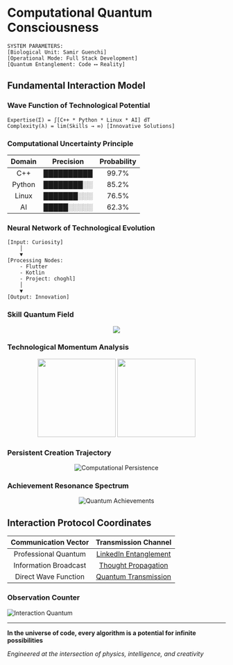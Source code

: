 # Computational Quantum Consciousness

```
SYSTEM PARAMETERS:
[Biological Unit: Samir Guenchi]
[Operational Mode: Full Stack Development]
[Quantum Entanglement: Code ⟷ Reality]
```

## Fundamental Interaction Model

### Wave Function of Technological Potential

```physics
Expertise(Σ) = ∫[C++ * Python * Linux * AI] dT
Complexity(λ) = lim(Skills → ∞) [Innovative Solutions]
```

### Computational Uncertainty Principle

| Domain | Precision | Probability |
|:------:|:---------:|:-----------:|
| C++    | ██████████ | 99.7% |
| Python | ████████░░ | 85.2% |
| Linux  | ███████░░░ | 76.5% |
| AI     | █████░░░░░ | 62.3% |

### Neural Network of Technological Evolution

```neural-graph
[Input: Curiosity]
    │
    ▼
[Processing Nodes: 
    - Flutter
    - Kotlin
    - Project: choghl]
    │
    ▼
[Output: Innovation]
```

### Skill Quantum Field

<p align="center">
  <img src="https://skillicons.dev/icons?i=c,cpp,cs,java,python,js,flutter,kotlin,linux,git,angular,react,vue,mysql,pytorch,arduino,sass,css,opencv&perline=6" />
</p>

### Technological Momentum Analysis

<p align="center">
  <img src="https://github-readme-stats.vercel.app/api?username=samir2022y&theme=dark&show_icons=true&include_all_commits=true&count_private=true" height="180em"/>
  <img src="https://github-readme-stats.vercel.app/api/top-langs/?username=samir2022y&theme=dark&layout=compact&langs_count=8" height="180em"/>
</p>

### Persistent Creation Trajectory

<p align="center">
  <img src="https://github-readme-streak-stats.herokuapp.com/?user=samir2022y&theme=dark" alt="Computational Persistence"/>
</p>

### Achievement Resonance Spectrum

<p align="center">
  <img src="https://github-profile-trophy.vercel.app/?username=samir2022y&theme=darkhub&column=7" alt="Quantum Achievements"/>
</p>

## Interaction Protocol Coordinates

| Communication Vector | Transmission Channel |
|:--------------------:|:--------------------:|
| Professional Quantum | [LinkedIn Entanglement](https://linkedin.com/in/your-linkedin) |
| Information Broadcast | [Thought Propagation](https://twitter.com/your-twitter) |
| Direct Wave Function | [Quantum Transmission](mailto:samir.guenchi@ensia.edu.dz) |

### Observation Counter

![Interaction Quantum](https://profile-counter.glitch.me/samir2022y/count.svg)

---

**In the universe of code, every algorithm is a potential for infinite possibilities**

*Engineered at the intersection of physics, intelligence, and creativity*
